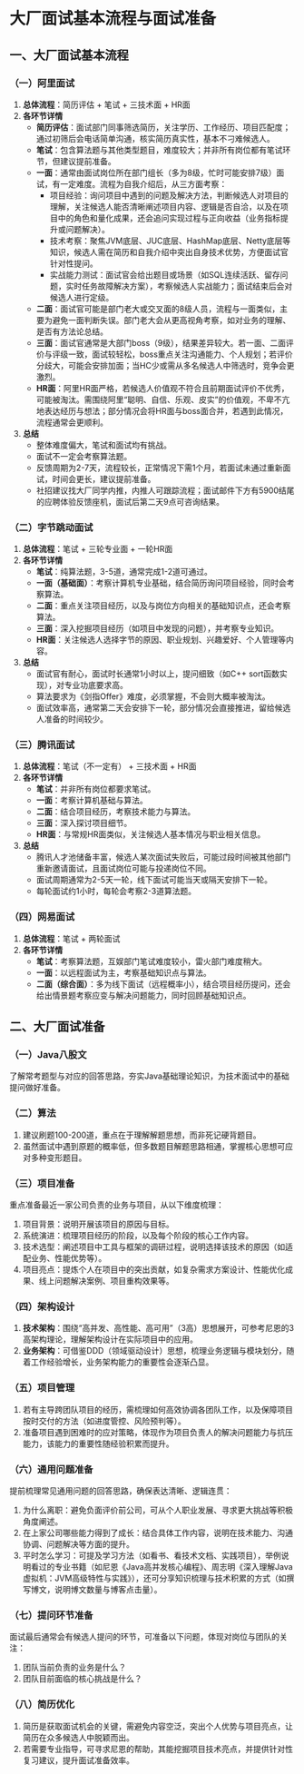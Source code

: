 # 大厂面试基本流程与面试准备
## 一、大厂面试基本流程
### （一）阿里面试
1. **总体流程**：简历评估 + 笔试 + 三技术面 + HR面
2. **各环节详情**
    - **简历评估**：面试部门同事筛选简历，关注学历、工作经历、项目匹配度；通过初筛后会电话简单沟通，核实简历真实性，基本不刁难候选人。
    - **笔试**：包含算法题与其他类型题目，难度较大；并非所有岗位都有笔试环节，但建议提前准备。
    - **一面**：通常由面试岗位所在部门组长（多为8级，忙时可能安排7级）面试，有一定难度。流程为自我介绍后，从三方面考察：
        - 项目经验：询问项目中遇到的问题及解决方法，判断候选人对项目的理解，关注候选人能否清晰阐述项目内容、逻辑是否自洽，以及在项目中的角色和量化成果，还会追问实现过程与正向收益（业务指标提升或问题解决）。
        - 技术考察：聚焦JVM底层、JUC底层、HashMap底层、Netty底层等知识，候选人需在简历和自我介绍中突出自身技术优势，方便面试官针对性提问。
        - 实战能力测试：面试官会给出题目或场景（如SQL连续活跃、留存问题，实时任务故障解决方案），考察候选人实战能力；面试结束后会对候选人进行定级。
    - **二面**：面试官可能是部门老大或交叉面的8级人员，流程与一面类似，主要为避免一面判断失误。部门老大会从更高视角考察，如对业务的理解、是否有方法论总结。
    - **三面**：面试官通常是大部门boss（9级），结果差异较大。若一面、二面评价与评级一致，面试较轻松，boss重点关注沟通能力、个人规划；若评价分歧大，可能会安排加面；当HC少或需从多名候选人中筛选时，竞争会更激烈。
    - **HR面**：阿里HR面严格，若候选人价值观不符合且前期面试评价不优秀，可能被淘汰。需围绕阿里“聪明、自信、乐观、皮实”的价值观，不卑不亢地表达经历与想法；部分情况会将HR面与boss面合并，若遇到此情况，流程通常会更顺利。
3. **总结**
    - 整体难度偏大，笔试和面试均有挑战。
    - 面试不一定会考察算法题。
    - 反馈周期为2-7天，流程较长，正常情况下需1个月，若面试未通过重新面试，时间会更长，建议提前准备。
    - 社招建议找大厂同学内推，内推人可跟踪流程；面试邮件下方有5900结尾的应聘体验反馈座机，面试后第二天9点可咨询结果。

### （二）字节跳动面试
1. **总体流程**：笔试 + 三轮专业面 + 一轮HR面
2. **各环节详情**
    - **笔试**：纯算法题，3-5道，通常完成1-2道可通过。
    - **一面（基础面）**：考察计算机专业基础，结合简历询问项目经验，同时会考察算法。
    - **二面**：重点关注项目经历，以及与岗位方向相关的基础知识点，还会考察算法。
    - **三面**：深入挖掘项目经历（如项目中发现的问题），并考察专业知识。
    - **HR面**：关注候选人选择字节的原因、职业规划、兴趣爱好、个人管理等内容。
3. **总结**
    - 面试官有耐心，面试时长通常1小时以上，提问细致（如C++ sort函数实现），对专业功底要求高。
    - 算法要求为《剑指Offer》难度，必须掌握，不会则大概率被淘汰。
    - 面试效率高，通常第二天会安排下一轮，部分情况会直接推进，留给候选人准备的时间较少。

### （三）腾讯面试
1. **总体流程**：笔试（不一定有） + 三技术面 + HR面
2. **各环节详情**
    - **笔试**：并非所有岗位都要求笔试。
    - **一面**：考察计算机基础与算法。
    - **二面**：结合项目经历，考察技术能力与算法。
    - **三面**：深入探讨项目细节。
    - **HR面**：与常规HR面类似，关注候选人基本情况与职业相关信息。
3. **总结**
    - 腾讯人才池储备丰富，候选人某次面试失败后，可能过段时间被其他部门重新邀请面试，且面试岗位可能与投递岗位不同。
    - 面试周期通常为2-5天一轮，线下面试可能当天或隔天安排下一轮。
    - 每轮面试约1小时，每轮会考察2-3道算法题。

### （四）网易面试
1. **总体流程**：笔试 + 两轮面试
2. **各环节详情**
    - **笔试**：考察算法题，互娱部门笔试难度较小，雷火部门难度稍大。
    - **一面**：以远程面试为主，考察基础知识点与算法。
    - **二面（综合面）**：多为线下面试（远程概率小），结合项目经历提问，还会给出情景题考察应变与解决问题能力，同时回顾基础知识点。

## 二、大厂面试准备
### （一）Java八股文
了解常考题型与对应的回答思路，夯实Java基础理论知识，为技术面试中的基础提问做好准备。

### （二）算法
1. 建议刷题100-200道，重点在于理解解题思想，而非死记硬背题目。
2. 虽然面试中遇到原题的概率低，但多数题目解题思路相通，掌握核心思想可应对多种变形题目。

### （三）项目准备
重点准备最近一家公司负责的业务与项目，从以下维度梳理：
1. 项目背景：说明开展该项目的原因与目标。
2. 系统演进：梳理项目经历的阶段，以及每个阶段的核心工作内容。
3. 技术选型：阐述项目中工具与框架的调研过程，说明选择该技术的原因（如适配业务、性能优势等）。
4. 项目亮点：提炼个人在项目中的突出贡献，如复杂需求方案设计、性能优化成果、线上问题解决案例、项目重构效果等。

### （四）架构设计
1. **技术架构**：围绕“高并发、高性能、高可用”（3高）思想展开，可参考尼恩的3高架构理论，理解架构设计在实际项目中的应用。
2. **业务架构**：可借鉴DDD（领域驱动设计）思想，梳理业务逻辑与模块划分，随着工作经验增长，业务架构能力的重要性会逐渐凸显。

### （五）项目管理
1. 若有主导跨团队项目的经历，需梳理如何高效协调各团队工作，以及保障项目按时交付的方法（如进度管控、风险预判等）。
2. 准备项目遇到困难时的应对策略，体现作为项目负责人的解决问题能力与抗压能力，该能力的重要性随经验积累而提升。

### （六）通用问题准备
提前梳理常见通用问题的回答思路，确保表达清晰、逻辑连贯：
1. 为什么离职：避免负面评价前公司，可从个人职业发展、寻求更大挑战等积极角度阐述。
2. 在上家公司哪些能力得到了成长：结合具体工作内容，说明在技术能力、沟通协调、问题解决等方面的提升。
3. 平时怎么学习：可提及学习方法（如看书、看技术文档、实践项目），举例说明看过的专业书籍（如尼恩《Java高并发核心编程》、周志明《深入理解Java虚拟机：JVM高级特性与实践》），还可分享知识梳理与技术积累的方式（如撰写博文，说明博文数量与博客点击量）。

### （七）提问环节准备
面试最后通常会有候选人提问的环节，可准备以下问题，体现对岗位与团队的关注：
1. 团队当前负责的业务是什么？
2. 团队目前面临的核心挑战是什么？

### （八）简历优化
1. 简历是获取面试机会的关键，需避免内容空泛，突出个人优势与项目亮点，让简历在众多候选人中脱颖而出。
2. 若需要专业指导，可寻求尼恩的帮助，其能挖掘项目技术亮点，并提供针对性复习建议，提升面试准备效率。

